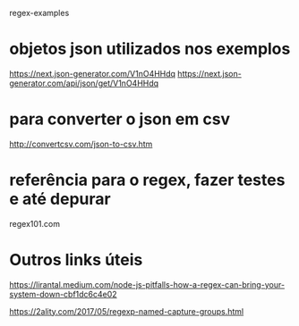 regex-examples

# objetos json utilizados nos exemplos
https://next.json-generator.com/V1nO4HHdq
https://next.json-generator.com/api/json/get/V1nO4HHdq


# para converter o json em csv
http://convertcsv.com/json-to-csv.htm


# referência para o regex, fazer testes e até depurar
regex101.com


# Outros links úteis
https://lirantal.medium.com/node-js-pitfalls-how-a-regex-can-bring-your-system-down-cbf1dc6c4e02

https://2ality.com/2017/05/regexp-named-capture-groups.html